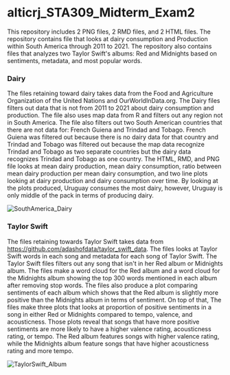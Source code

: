 # alticrj_STA309_Midterm_Exam2

This repository includes 2 PNG files, 2 RMD files, and 2 HTML files. The repository contains file that looks at dairy consumption and Production within South America through 2011 to 2021.  The repository also contains files that analyzes two Taylor Swift's albums: Red and Midnights based on sentiments, metadata, and most popular words.

### Dairy 
The files retaining toward dairy takes data from the Food and Agriculture Organization of the United Nations and OurWorldInData.org. The Dairy files filters out data that is not from 2011 to 2021 about dairy consumption and production. The file also uses map data from R and filters out any region not in South America. The file also filters out two South American countries that there are not data for: French Guiena and Trindad and Tobago. French Guiena was filtered out because there is no dairy data for that country and Trindad and Tobago was filtered out because the map data recognize Trindad and Tobago as two separate countries but the dairy data recognizes Trindad and Tobago as one country. The HTML, RMD, and PNG file looks at mean dairy production, mean dairy consumption, ratio between mean dairy production per mean dairy consumption, and two line plots looking at dairy production and dairy consumption over time. By looking at the plots produced, Uruguay consumes the most dairy, however, Uruguay is only middle of the pack in terms of producing dairy. 

![SouthAmerica_Dairy](https://github.com/alticrj/alticrj_STA309_Midterm_Exam2/assets/112988139/fea6baba-9e9c-4dc2-8dc2-d5828fdb80ec)


###  Taylor Swift
The files retaining towards Taylor Swift takes data from https://github.com/adashofdata/taylor_swift_data. The files looks at Taylor Swift words in each song and metadata for each song of Taylor Swift. The Taylor Swift files filters out any song that isn't in her Red album or Midnights album. The files make a word cloud for the Red album and a word cloud for the Midnights album showing the top 300 words mentioned in each album after removing stop words. The files also produce a plot comparing sentiments of each album which shows that the Red album is slightly more positive than the Midnights album in terms of sentiment. On top of that, The files make three plots that looks at proportion of positive sentiments in a song in either Red or Midnights compared to tempo, valence, and acousticness. Those plots reveal that songs that have more positive sentiments are more likely to have a higher valence rating, acousticness rating, or tempo. The Red album features songs with higher valence rating, while the Midnights album feature songs that have higher acousticness rating and more tempo.

![TaylorSwift_Album](https://github.com/alticrj/alticrj_STA309_Midterm_Exam2/assets/112988139/fb3984cb-88b7-4974-8d34-3cad19ca0830)


